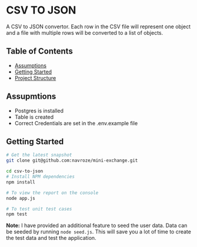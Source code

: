 CSV TO JSON  
=======================

A CSV to JSON convertor. Each row in the CSV file will represent one object and a file
with multiple rows will be converted to a list of objects.

Table of Contents
-----------------
- [Assumptions](#assumptions)
- [Getting Started](#getting-started)
- [Project Structure](#project-structure)


Assupmtions
-------------

- Postgres is installed
- Table is created
- Correct Credentials are set in the .env.example file

Getting Started
---------------

```bash
# Get the latest snapshot
git clone git@github.com:navroze/mini-exchange.git

cd csv-to-json
# Install NPM dependencies
npm install

# To view the report on the console
node app.js

# To test unit test cases
npm test
```

**Note:** I have provided an additional feature to seed the user data. Data can be seeded by running `node seed.js`. This will save you a lot of time to create the test data and test the application.




